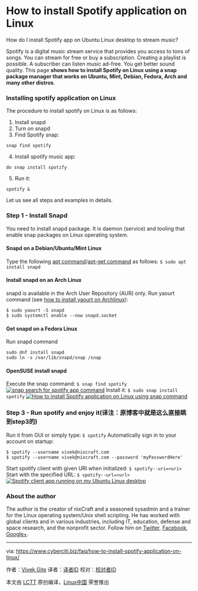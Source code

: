 How to install Spotify application on Linux
======

How do I install Spotify app on Ubuntu Linux desktop to stream music?

Spotify is a digital music stream service that provides you access to tons of songs. You can stream for free or buy a subscription. Creating a playlist is possible. A subscriber can listen music ad-free. You get better sound quality. This page **shows how to install Spotify on Linux using a snap package manager that works on Ubuntu, Mint, Debian, Fedora, Arch and many other distros**.

### Installing spotify application on Linux

The procedure to install spotify on Linux is as follows:

1. Install snapd
2. Turn on snapd
3. Find Spotify snap:
```
snap find spotify
```
4. Install spotify music app:
```
do snap install spotify
```
5. Run it:
```
spotify &
```

Let us see all steps and examples in details.

### Step 1 - Install Snapd

You need to install snapd package. It is daemon (service) and tooling that enable snap packages on Linux operating system.

#### Snapd on a Debian/Ubuntu/Mint Linux

Type the following [apt command][1]/[apt-get command][2] as follows:
`$ sudo apt install snapd`

#### Install snapd on an Arch Linux

snapd is available in the Arch User Repository (AUR) only. Run yaourt command (see [how to install yaourt on Archlinux][3]):
```
$ sudo yaourt -S snapd
$ sudo systemctl enable --now snapd.socket
```

#### Get snapd on a Fedora Linux

Run snapd command
```
sudo dnf install snapd
sudo ln -s /var/lib/snapd/snap /snap
```

#### OpenSUSE install snapd

Execute the snap command:
`$ snap find spotify`
[![snap search for spotify app command][4]][4]
Install it:
`$ sudo snap install spotify`
[![How to install Spotify application on Linux using snap command][5]][5]

### Step 3 - Run spotify and enjoy it(译注：原博客中就是这么直接跳到step3的)

Run it from GUI or simply type:
`$ spotify`
Automatically sign in to your account on startup:
```
$ spotify --username vivek@nixcraft.com
$ spotify --username vivek@nixcraft.com --password 'myPasswordHere'
```
Start spotify client with given URI when initialized:
`$ spotify--uri=<uri>`
Start with the specified URL:
`$ spotify--url=<url>`
[![Spotify client app running on my Ubuntu Linux desktop][6]][6]

### About the author

The author is the creator of nixCraft and a seasoned sysadmin and a trainer for the Linux operating system/Unix shell scripting. He has worked with global clients and in various industries, including IT, education, defense and space research, and the nonprofit sector. Follow him on [Twitter][7], [Facebook][8], [Google+][9].

--------------------------------------------------------------------------------

via: https://www.cyberciti.biz/faq/how-to-install-spotify-application-on-linux/

作者：[Vivek Gite][a]
译者：[译者ID](https://github.com/译者ID)
校对：[校对者ID](https://github.com/校对者ID)

本文由 [LCTT](https://github.com/LCTT/TranslateProject) 原创编译，[Linux中国](https://linux.cn/) 荣誉推出

[a]:https://www.cyberciti.biz
[1]:https://www.cyberciti.biz/faq/ubuntu-lts-debian-linux-apt-command-examples/ (See Linux/Unix apt command examples for more info)
[2]:https://www.cyberciti.biz/tips/linux-debian-package-management-cheat-sheet.html (See Linux/Unix apt-get command examples for more info)
[3]:https://www.cyberciti.biz/faq/how-to-install-yaourt-in-arch-linux/
[4]:https://www.cyberciti.biz/media/new/faq/2018/01/snap-search-for-spotify-app-command.jpg
[5]:https://www.cyberciti.biz/media/new/faq/2018/01/How-to-install-Spotify-application-on-Linux-using-snap-command.jpg
[6]:https://www.cyberciti.biz/media/new/faq/2018/01/Spotify-client-app-running-on-my-Ubuntu-Linux-desktop.jpg
[7]:https://twitter.com/nixcraft
[8]:https://facebook.com/nixcraft
[9]:https://plus.google.com/+CybercitiBiz
